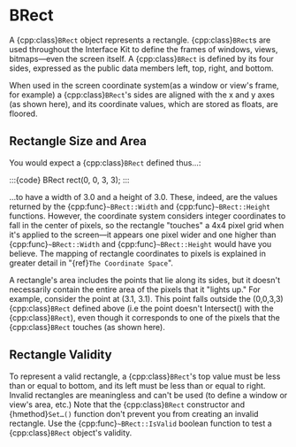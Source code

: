# BRect

A {cpp:class}`BRect` object represents a rectangle. {cpp:class}`BRect`s
are used throughout the Interface Kit to define the frames of windows,
views, bitmaps—even the screen itself. A {cpp:class}`BRect` is defined by
its four sides, expressed as the public data members left, top, right, and
bottom.



When used in the screen coordinate system(as a window or view's frame, for
example) a {cpp:class}`BRect`'s sides are aligned with the x and y axes (as
shown here), and its coordinate values, which are stored as floats, are
floored.

## Rectangle Size and Area

You would expect a {cpp:class}`BRect` defined thus…:

:::{code}
BRect rect(0, 0, 3, 3);
:::

…to have a width of 3.0 and a height of 3.0. These, indeed, are the values
returned by the {cpp:func}`~BRect::Width` and {cpp:func}`~BRect::Height`
functions. However, the coordinate system considers integer coordinates to
fall in the center of pixels, so the rectangle "touches" a 4x4 pixel grid
when it's applied to the screen—it appears one pixel wider and one higher
than {cpp:func}`~BRect::Width` and {cpp:func}`~BRect::Height` would have
you believe. The mapping of rectangle coordinates to pixels is explained in
greater detail in "{ref}`The Coordinate Space`".



A rectangle's area includes the points that lie along its sides, but it
doesn't necessarily contain the entire area of the pixels that it "lights
up." For example, consider the point at (3.1, 3.1). This point falls
outside the (0,0,3,3) {cpp:class}`BRect` defined above (i.e the point
doesn't Intersect() with the {cpp:class}`BRect`), even though it
corresponds to one of the pixels that the {cpp:class}`BRect` touches (as
shown here).



## Rectangle Validity

To represent a valid rectangle, a {cpp:class}`BRect`'s top value must be
less than or equal to bottom, and its left must be less than or equal to
right. Invalid rectangles are meaningless and can't be used (to define a
window or view's area, etc.) Note that the {cpp:class}`BRect` constructor
and {hmethod}`Set…()` function don't prevent you from creating an invalid
rectangle. Use the {cpp:func}`~BRect::IsValid` boolean function to test a
{cpp:class}`BRect` object's validity.
